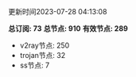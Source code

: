 更新时间2023-07-28 04:13:08

**总订阅: 73**
**总节点: 910**
**有效节点: 289**
- v2ray节点: 250
- trojan节点: 32
- ss节点: 7
